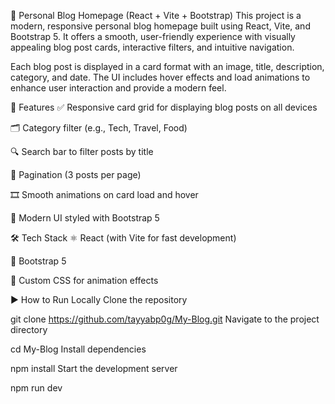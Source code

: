 📝 Personal Blog Homepage (React + Vite + Bootstrap)
This project is a modern, responsive personal blog homepage built using React, Vite, and Bootstrap 5. It offers a smooth, user-friendly experience with visually appealing blog post cards, interactive filters, and intuitive navigation.

Each blog post is displayed in a card format with an image, title, description, category, and date. The UI includes hover effects and load animations to enhance user interaction and provide a modern feel.

🚀 Features
✅ Responsive card grid for displaying blog posts on all devices

🗂️ Category filter (e.g., Tech, Travel, Food)

🔍 Search bar to filter posts by title

📄 Pagination (3 posts per page)

🎞️ Smooth animations on card load and hover

🎨 Modern UI styled with Bootstrap 5

🛠️ Tech Stack
⚛️ React (with Vite for fast development)

🎨 Bootstrap 5

🧾 Custom CSS for animation effects

▶️ How to Run Locally
Clone the repository


git clone https://github.com/tayyabp0g/My-Blog.git
Navigate to the project directory


cd My-Blog
Install dependencies

npm install
Start the development server


npm run dev
